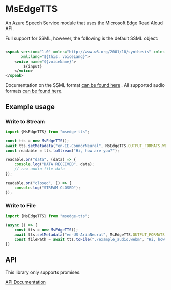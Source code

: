 # MsEdgeTTS

An Azure Speech Service module that uses the Microsoft Edge Read Aloud API.

Full support for SSML, however, the following is the default SSML object:

```xml

<speak version="1.0" xmlns="http://www.w3.org/2001/10/synthesis" xmlns:mstts="https://www.w3.org/2001/mstts"
       xml:lang="${this._voiceLang}">
    <voice name="${voiceName}">
        ${input}
    </voice>
</speak>
```

Documentation on the SSML
format [can be found here](https://docs.microsoft.com/en-us/azure/cognitive-services/speech-service/speech-synthesis-markup)
. All supported audio formats [can be found here](./src/OUTPUT_FORMAT.ts).

## Example usage

### Write to Stream

```js
import {MsEdgeTTS} from "msedge-tts";

const tts = new MsEdgeTTS();
await tts.setMetadata("en-IE-ConnorNeural", MsEdgeTTS.OUTPUT_FORMATS.WEBM_24KHZ_16BIT_MONO_OPUS);
const readable = tts.toStream("Hi, how are you?");

readable.on("data", (data) => {
    console.log("DATA RECEIVED", data);
    // raw audio file data
});

readable.on("closed", () => {
    console.log("STREAM CLOSED");
});
```

### Write to File

```js
import {MsEdgeTTS} from "msedge-tts";

(async () => {
    const tts = new MsEdgeTTS();
    await tts.setMetadata("en-US-AriaNeural", MsEdgeTTS.OUTPUT_FORMATS.WEBM_24KHZ_16BIT_MONO_OPUS);
    const filePath = await tts.toFile("./example_audio.webm", "Hi, how are you?");  
})
```

## API

This library only supports promises.

[API Documentation](https://migushthe2nd.github.io/MsEdgeTTS)